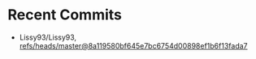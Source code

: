 # Recent Commits

<!-- START gadpp -->
- Lissy93/Lissy93, [refs/heads/master@8a119580bf645e7bc6754d00898ef1b6f13fada7](https://github.com/Lissy93/Lissy93/commit/8a119580bf645e7bc6754d00898ef1b6f13fada7)
